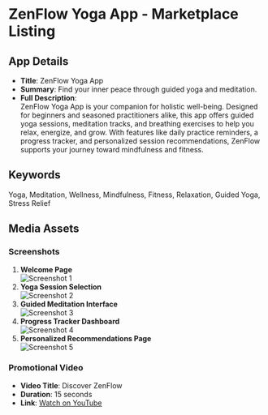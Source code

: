 # ZenFlow Yoga App - Marketplace Listing

## App Details
- **Title**: ZenFlow Yoga App  
- **Summary**: Find your inner peace through guided yoga and meditation.  
- **Full Description**:  
  ZenFlow Yoga App is your companion for holistic well-being. Designed for beginners and seasoned practitioners alike, this app offers guided yoga sessions, meditation tracks, and breathing exercises to help you relax, energize, and grow. With features like daily practice reminders, a progress tracker, and personalized session recommendations, ZenFlow supports your journey toward mindfulness and fitness.

## Keywords  
Yoga, Meditation, Wellness, Mindfulness, Fitness, Relaxation, Guided Yoga, Stress Relief  

## Media Assets  
### Screenshots  
1. **Welcome Page**  
   ![Screenshot 1](screenshot1.png)  
2. **Yoga Session Selection**  
   ![Screenshot 2](screenshot2.png)  
3. **Guided Meditation Interface**  
   ![Screenshot 3](screenshot3.png)  
4. **Progress Tracker Dashboard**  
   ![Screenshot 4](screenshot4.png)  
5. **Personalized Recommendations Page**  
   ![Screenshot 5](screenshot5.png)  

### Promotional Video  
- **Video Title**: Discover ZenFlow  
- **Duration**: 15 seconds  
- **Link**: [Watch on YouTube]([https://youtube.com/example](https://youtu.be/hJbRpHZr_d0?si=qbVIzZSsfNBn1ose))  


